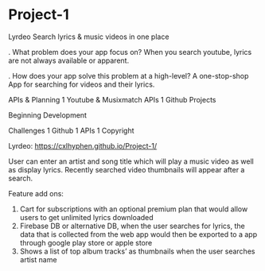 # Project-1

Lyrdeo
Search lyrics & music videos in one place

. What problem does your app focus on?
When you search youtube, lyrics are not always available or apparent.

. How does your app solve this problem at a high-level?
A one-stop-shop App for searching for videos and their lyrics.

APIs & Planning
1 Youtube & Musixmatch APIs
1 Github Projects

Beginning Development

Challenges
1 Github
1 APIs
1 Copyright

Lyrdeo: https://cxlhyphen.github.io/Project-1/

User can enter an artist and song title which will play a music video as well as display lyrics.
Recently searched video thumbnails will appear after a search.

Feature add ons: 

1. Cart for subscriptions with an optional premium plan that would allow users to get unlimited lyrics downloaded 
2. Firebase DB or alternative DB, when the user searches for lyrics, the data that is collected from the web app would then be exported to a app through google play store or apple store
3. Shows a list of top album tracks’ as thumbnails when the user searches artist name

